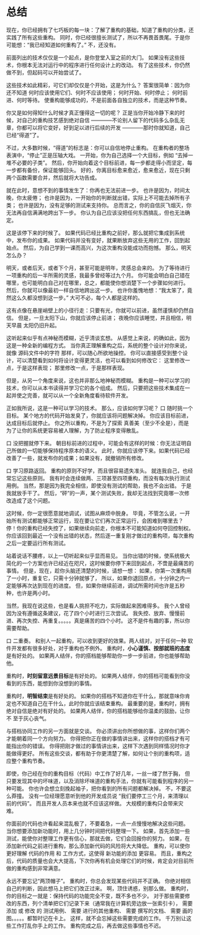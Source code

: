 # 总结

现在，你已经拥有了七巧板的每一块：了解了重构的基础，知道了重构的分类，还实践了所有这些重构。
同时，你已经很擅⻓测试了，所以不再畏⾸畏尾。于是你可能想：“我已经知道如何重构了。” 
不，还没有。

前⾯列出的技术仅仅是⼀个起点，是你登堂⼊室之前的⼤⻔。
如果没有这些技术，你根本⽆法对运⾏中的程序进⾏任何设计上的改动。
有了这些技术，你仍然做不到，但起码可以开始尝试了。

这些技术如此精彩，可它们却仅仅是个开始，这是为什么？
答案很简单：因为你还不知道
何时应该使⽤它们、何时不应该使⽤；
何时开始、何时停⽌；
何时前进、何时等待。
使重构能够成功的，不是前⾯各⾃独⽴的技术，⽽是这种节奏。

你⼜是如何得知什么时候才真正懂得这⼀切的呢？
正是当你开始冷静下来的时候，对⾃⼰的重构技艺感到绝对⾃信
————不论别⼈留下的代码多么杂乱⽆章，你都可以将它变好，好到⾜以进⾏后续的开发
————那时你就知道，⾃⼰已经“得道”了。

不过，⼤多数时候，“得道”的标志是：你可以⾃信地停⽌重构。
在重构者的整场表演中，“停⽌”正是压轴⼤戏。
⼀开始，你为⾃⼰选择⼀个⼤⽬标，例如 “去掉⼀堆不必要的⼦类”。
然后，你开始向着这个⽬标前进，每⼀步都⾛得⼩⽽坚定，每⼀步都有备份，保证能够回头。
好的，你离⽬标愈来愈近，愈来愈近，现在只剩两个函数需要合并，然后就将⼤功告成。

就在此时，意想不到的事情发⽣了：你再也⽆法前进⼀步。
也许是因为，时间太晚，你太疲倦；
也许是因为，⼀开始你的判断就出错，实际上不可能去掉所有⼦类； 
也许是因为，没有⾜够的测试来⽀持你。
总⽽⾔之，你的⾃信灰⻜烟灭，你⽆法再⾃信满满地跨出下⼀步。
你认为⾃⼰应该没把任何东⻄搞乱，但也⽆法确定。

这是该停下来的时候了。
如果代码已经⽐重构之前好，那么就把它集成到系统中，发布你的成果。
如果代码并没有变好，就果断放弃这些⽆⽤的⼯作，回到起始点。 
然后，为⾃⼰学到⼀课⽽⾼兴，为这次重构没能成功⽽抱憾。
那么，明天怎么办？

明天，或者后天，或者下个⽉，甚⾄可能是明年，灵感总会来的。
为了等待进⾏⼀项重构的后⼀半所需的灵感，我最多曾经等过九个⽉。
你可能会明⽩⾃⼰错在哪⾥，也可能明⽩⾃⼰对在哪⾥，总之，都能使你想消楚下⼀个步骤如何进⾏。
然后，你就可以像最初⼀样⾃信地跨出这⼀步。
也许你羞愧地想：“我太笨了，竟然这么久都没想到这⼀步。”
⼤可不必，每个⼈都是这样的。

这有点像在悬崖峭壁上的⼩径⾏⾛：只要有光，你就可以前进，虽然谨慎却仍然⾃信。
但是，⼀旦太阳下⼭，你就应该停⽌前进；
夜晚你应该睡觉，并且相信，明天早晨 太阳仍旧升起。

这听起来似乎有点神秘⽽模糊，近乎清谈⽞想。
从感觉上来说，的确如此，因为这是⼀种全新的编程⽅式。
当你真正理解重构之后，系统的整个设计对你来说，就像 源码⽂件中的字符 那样，可以随⼼所欲地操控。
你可以直接感受到整个设计，可以清楚看到如何将设计变得更灵活，也可以看到如何修改它：
这⾥修改⼀点，于是这样表现；
那⾥修改⼀点，于是那样表现。

但是，从另⼀个⻆度来说，这也并⾮那么地神秘⽽模糊。
重构是⼀种可以学习的技术，你可以从本书读得并学习它的各个组成。
然后，只要把这些技术集成在⼀起并使之完善，就可以从⼀个全新⻆度看待软件开发。

正如我所说，这是⼀种可以学习的技术。
那么，应该如何学习呢？
⼝ 随时挑⼀个⽬标。
某个地⽅的代码开始发臭了，你就应该将问题解决掉。
你应该⽬标前进，达成⽬标后就停⽌。
你之所以重构，不是为了探索 真善美（⾄少不全是），⽽是为了让你的系统更容易被⼈理解，为了防⽌程序变得散乱。

⼝ 没把握就停下来。
朝⽬标前进的过程中，可能会有这样的时候：你⽆法证明⾃⼰所做的⼀切能够保持程序原本的语义。
此时，你就应该停下来。如果代码已经改善了⼀些，就发布你的成果；如果没有，就撤销所有修改。

⼝ 学习原路返回。
重构的原则不好学，⽽且很容易遗失准头。
就连我⾃⼰，也经常忘记这些原则。
我有时会连续做两、三项甚⾄四项重构，⽽没有每次执⾏测试⽤例。
当然，那是因为我完全相信，即使没有测试的帮助，我也不会出错。
于是我就放⼿⼲了。
然后，“砰”的⼀声，某个测试失败，我却⽆法找到究竟哪⼀次修改造成了这个问题。

这时候，你⼀定很愿意就地调试，试图从⿇烦中脱⾝。
毕竟，不管怎么说，⼀开始所有测试都能够正常运⾏，现在要让它们再次正常运⾏，会困难到哪⾥去？
停！你的重构已经失控了，如果继续向前⾛，你根本不可能知道如何夺回控制权。
你应该回到最近⼀个没有出错的状态，然后逐⼀重复刚才做过的重构项，每次重构之后⼀定要运⾏所有测试。

站着说话不腰疼，以上⼀切听起来似乎显⽽易⻅。
当你出错的时候，使系统极⼤简化的⼀个⽅案也许已经近在咫尺，这时候要你停下来回到起点，不啻是最痛苦的事情。
但是，现在，趁你头脑还清楚的时候，请想⼀想：
如果，你第⼀次重构⽤了⼀⼩时，重复它，只需⼗分钟就够了，
所以，如果你退回原点，⼗分钟之内⼀定能够再次达到现在的进度。
但，如果你继续前进，调试所需时间也许是五秒种，也许是两⼩时。

当然，我现在说这些，也是看⼈挑担不吃⼒，实际做起来困难得多。
我个⼈曾经因为没有遵循这条建议，花了四个⼩时进⾏三次尝试。
我失控、放弃、慢慢前进、再次失控、再重复。。。。。真是痛苦的四个⼩时。
这不是件有趣的事，所以你需要帮助。

⼝ ⼆重奏。
和别⼈⼀起重构，可以收到更好的效果。两⼈结对，对于任何⼀种 软件开发都有很多好处，对于重构也不例外。
重构时，**⼩⼼谨慎、按部就班的态度**是有好处的。
如果两⼈结伴，你的搭档能够帮助你⼀步⼀步前进，你也能够帮助他。

重构时，**时刻留意远景⽬标**是有好处的。
如果两⼈结伴，你的搭档可能看到你没看到的东⻄，能想到你没想到的事情。

重构时，**明智结束**是有好处的。
如果你的搭档不知道你在⼲什么，那就意味你肯定也不知道⾃⼰在干什么，此时你就应该结束重构。
最重要的是，重构时，拥有绝对⾃信是绝对有好处的。
如果两⼈结伴，你的搭档能够给你温柔的⿎励，让你不 ⾄于灰⼼丧⽓。

与搭档协同⼯作的另⼀⽅⾯就是交谈。
你必须讲出你所想做的事，这样你们两个才能朝着同⼀个⽅向努⼒。
你得把你正在做的事情讲出来，这样你的搭档才有可能指出你的错误。
你得把刚才做过的事情讲出来，这样下次遇到同样情况时你才能做得更好。
所有这些交谈，都有助于你更清楚了解，如何让个别的重构项，适应整个重构节奏。

即使，你⼰经在你的重构⽬标（代码）中⼯作了好⼏年，⼀丝⼀缕了然于胸，
但只要发现其中的坏味道，以及消除坏味道的重构⼿法，你就有可能看到程序的另⼀种可能。
你也许会想⽴刻挽起袖⼦，把你看到的所有问题都解决掉。
不，不要这么莽撞。
没有⼀位经理愿意听到他的开发成员说 “我们要停⼯三个⽉，来清理以前的代码”。
⽽且开发⼈员本来也就不应该这样做。
⼤规模的重构只会带来灾难。

你⾯前的代码也许看起来混乱极了，不要着急，⼀点⼀点慢慢地解决这些问题。 
当你想要添加新功能时，⽤上⼏分钟时间把代码整理⼀下。
如果，⾸先添加⼀些测试，能使你对整理⼯作更有信⼼，那就去做，它们会回报你的努⼒。
如果，在添加新代码之前进⾏重构，那么添加新代码的⻛险将⼤⼤降低。
重构，可以使你更好理解 代码的作⽤ 和 ⼯作⽅式，这使得 新功能的添加 更容易。
⽽且，重构之后，代码的质量也会⼤⼤提⾼，下次你再有机会处理它们的时候，肯定会对⽬前所做的重构感到⾮常满意。

永远不要忘记“两顶帽⼦”。
重构时，你总会发现某些代码并不正确。
你绝对相信⾃⼰的判断，因此想⻢上把它们改正过来。
啊，顶住诱惑，别那么做。
重构时，你的⽬标之⼀就是：保持代码的功能完全不变，既不多也不少。
对于那些需要修改的东⻄，列个清单把它们记录下来（通常我在计算机旁边放⼀张索引卡），
需要 添加 或 修改 的 测试⽤例、
需要 进⾏的其他重构、
需要 撰写的⽂档、
需要 画的图。。。。。都暂时记在卡上。
这样，就不会忘掉这些需要完成的⼯作。
千万别让这些⼯作打乱你⼿上的⼯作。 
重构完成之后，再去做这些事情也不迟。